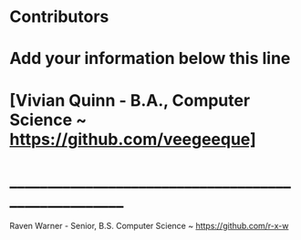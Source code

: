 # Contributors
# Add your information below this line
# [Vivian Quinn - B.A., Computer Science ~ https://github.com/veegeeque]
# ____________________________________________________

Raven Warner - Senior, B.S. Computer Science ~ https://github.com/r-x-w






